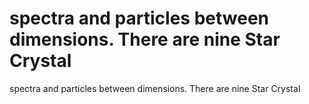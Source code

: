 # spectra and particles between dimensions. There are nine Star Crystal

spectra and particles between dimensions. There are nine Star Crystal